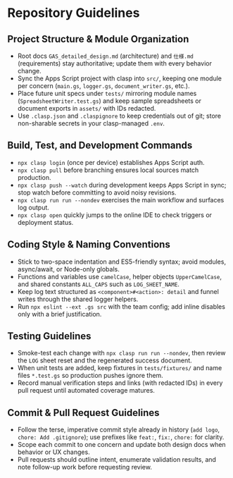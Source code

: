﻿# Repository Guidelines

## Project Structure & Module Organization
- Root docs `GAS_detailed_design.md` (architecture) and `仕様.md` (requirements) stay authoritative; update them with every behavior change.
- Sync the Apps Script project with clasp into `src/`, keeping one module per concern (`main.gs`, `logger.gs`, `document_writer.gs`, etc.).
- Place future unit specs under `tests/` mirroring module names (`SpreadsheetWriter.test.gs`) and keep sample spreadsheets or document exports in `assets/` with IDs redacted.
- Use `.clasp.json` and `.claspignore` to keep credentials out of git; store non-sharable secrets in your clasp-managed `.env`.

## Build, Test, and Development Commands
- `npx clasp login` (once per device) establishes Apps Script auth.
- `npx clasp pull` before branching ensures local sources match production.
- `npx clasp push --watch` during development keeps Apps Script in sync; stop watch before committing to avoid noisy revisions.
- `npx clasp run run --nondev` exercises the main workflow and surfaces log output.
- `npx clasp open` quickly jumps to the online IDE to check triggers or deployment status.

## Coding Style & Naming Conventions
- Stick to two-space indentation and ES5-friendly syntax; avoid modules, async/await, or Node-only globals.
- Functions and variables use `camelCase`, helper objects `UpperCamelCase`, and shared constants `ALL_CAPS` such as `LOG_SHEET_NAME`.
- Keep log text structured as `<component>#<action>: detail` and funnel writes through the shared logger helpers.
- Run `npx eslint --ext .gs src` with the team config; add inline disables only with a brief justification.

## Testing Guidelines
- Smoke-test each change with `npx clasp run run --nondev`, then review the `LOG` sheet reset and the regenerated success document.
- When unit tests are added, keep fixtures in `tests/fixtures/` and name files `*.test.gs` so production pushes ignore them.
- Record manual verification steps and links (with redacted IDs) in every pull request until automated coverage matures.

## Commit & Pull Request Guidelines
- Follow the terse, imperative commit style already in history (`add logo`, `chore: Add .gitignore`); use prefixes like `feat:`, `fix:`, `chore:` for clarity.
- Scope each commit to one concern and update both design docs when behavior or UX changes.
- Pull requests should outline intent, enumerate validation results, and note follow-up work before requesting review.
